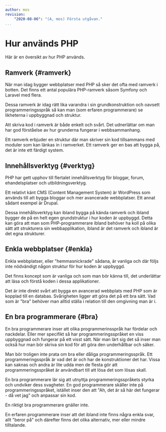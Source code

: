 ```yaml
---
author: mos
revision:
    "2020-08-06": "(A, mos) Första utgåvan."
...
```

Hur används PHP
=======================

Här är en översikt av hur PHP används.

<!--more-->



Ramverk {#ramverk}
-----------------------

När man idag bygger webbplatser med PHP så sker det ofta med ramverk i botten. Det finns ett antal populära PHP-ramverk såsom Symfony och Laravel med flera.

Dessa ramverk är idag rätt lika varandra i sin grundkonstruktion och oavsett programmeringsspråk så kan man (som erfaren programmerare) se likheterna i uppbyggnad och struktur.

Att skriva kod i ramverk är både enkelt och svårt. Det udnerlättar om man har god förståelse av hur grunderna fungerar i webbsammanhang.

Ett ramverk erbjuder en struktur där man skriver sin kod tillsammans med moduler som kan länkas in i ramverket. Ett ramverk ger en bas att bygga på, det är inte ett färdigt system.



Innehållsverktyg {#verktyg}
-----------------------

PHP har gett upphov till flertalet innehållsverktyg för bloggar, forum, ehandelsplatser och utbildningsverktyg.

Ett relativt känt CMS (Content Management System) är WordPress som används till  att bygga bloggar och mer avancerade webbplatser. Ett annat sådant exempel är Drupal.

Dessa innehållsverktyg kan ibland bygga på kända ramverk och ibland bygger de på en helt egen grundstruktur i hur koden är uppbyggd. Detta kan göra att man som PHP-programmerare ibland behöver ha koll på olika sätt att strukturera sin webbapplikation, ibland är det ramverk och ibland är det egna strukturer.



Enkla webbplatser {#enkla}
-----------------------

Enkla webbplatser, eller "hemmasnickrade" sådana, är vanliga och där följs inte nödvändigt någon struktur för hur koden är uppbyggd.

Det finns koncept som är vanliga och som man bör känna till, det underlättar att läsa och förstå koden i dessa applikationer.

Det är inte direkt svårt att bygga en avancerad webbplats med PHP som är kopplad till en databas. Svårigheten ligger att göra det på ett bra sätt. Vad som är "bra" behöver man alltid ställa i relation till den omgivning man är i.



En bra programmerare {#bra}
-----------------------

En bra programmerare inser att olika programmerinsspråk har fördelar och nackdelar. Eller mer specifikt så har programmeringsspråket en viss uppbyggnad och fungerar på ett visst sätt. När man lärt sig det så inser man också hur man bör skriva sin kod för att göra den underhållbar och säker.

Man bör troligen inte prata om bra eller dåliga programmeringsspråk. Ett programmeringsspråk är vad det är och har de konstruktioner det har. Vissa kan saknas och andra är lite udda men de flesta gör att programmeringsspråket är användbart till att lösa det som lösas skall.

En bra programmerare lär sig att utnyttja programmeringsspråkets styrka och undviker dess svagheter. En god programmerare skäller inte på programmeringsspråket, istället inser den att "Ah, det är så här det fungerar - då vet jag" och anpassar sin kod.

En riktigt bra programmerare gnäller inte.

En erfaren programmerare inser att det ibland inte finns några enkla svar, allt "beror på" och därefter finns det olika alternativ, mer eller mindre tilltalande.
